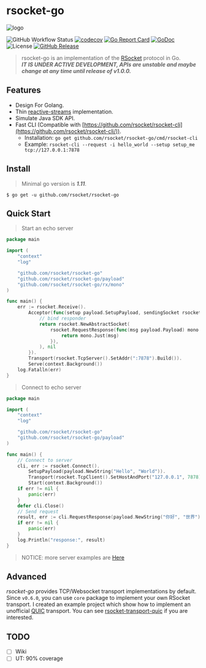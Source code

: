 # rsocket-go
![logo](./logo.jpg)

![GitHub Workflow Status](https://github.com/rsocket/rsocket-go/workflows/Go/badge.svg)
[![codecov](https://codecov.io/gh/rsocket/rsocket-go/branch/master/graph/badge.svg)](https://codecov.io/gh/rsocket/rsocket-go)
[![Go Report Card](https://goreportcard.com/badge/github.com/rsocket/rsocket-go)](https://goreportcard.com/report/github.com/rsocket/rsocket-go)
[![GoDoc](https://godoc.org/github.com/rsocket/rsocket-go?status.svg)](https://godoc.org/github.com/rsocket/rsocket-go)
![License](https://img.shields.io/github/license/rsocket/rsocket-go.svg)
[![GitHub Release](https://img.shields.io/github/release-pre/rsocket/rsocket-go.svg)](https://github.com/rsocket/rsocket-go/releases)

> rsocket-go is an implementation of the [RSocket](http://rsocket.io/) protocol in Go.
<br>***IT IS UNDER ACTIVE DEVELOPMENT, APIs are unstable and maybe change at any time until release of v1.0.0.***

## Features
 - Design For Golang.
 - Thin [reactive-streams](http://www.reactive-streams.org/) implementation.
 - Simulate Java SDK API.
 - Fast CLI (Compatible with [https://github.com/rsocket/rsocket-cli](https://github.com/rsocket/rsocket-cli/)).
   - Installation: `go get github.com/rsocket/rsocket-go/cmd/rsocket-cli`
   - Example: `rsocket-cli --request -i hello_world --setup setup_me tcp://127.0.0.1:7878`

## Install

> Minimal go version is ***1.11***.

```shell
$ go get -u github.com/rsocket/rsocket-go
```

## Quick Start

> Start an echo server

```go
package main

import (
	"context"
	"log"

	"github.com/rsocket/rsocket-go"
	"github.com/rsocket/rsocket-go/payload"
	"github.com/rsocket/rsocket-go/rx/mono"
)

func main() {
	err := rsocket.Receive().
		Acceptor(func(setup payload.SetupPayload, sendingSocket rsocket.CloseableRSocket) (rsocket.RSocket, error) {
			// bind responder
			return rsocket.NewAbstractSocket(
				rsocket.RequestResponse(func(msg payload.Payload) mono.Mono {
					return mono.Just(msg)
				}),
			), nil
		}).
		Transport(rsocket.TcpServer().SetAddr(":7878").Build()).
		Serve(context.Background())
	log.Fatalln(err)
}

```

> Connect to echo server

```go
package main

import (
	"context"
	"log"

	"github.com/rsocket/rsocket-go"
	"github.com/rsocket/rsocket-go/payload"
)

func main() {
	// Connect to server
	cli, err := rsocket.Connect().
		SetupPayload(payload.NewString("Hello", "World")).
		Transport(rsocket.TcpClient().SetHostAndPort("127.0.0.1", 7878).Build()).
		Start(context.Background())
	if err != nil {
		panic(err)
	}
	defer cli.Close()
	// Send request
	result, err := cli.RequestResponse(payload.NewString("你好", "世界")).Block(context.Background())
	if err != nil {
		panic(err)
	}
	log.Println("response:", result)
}
```

> NOTICE: more server examples are [Here](examples/echo/echo.go)

## Advanced

*rsocket-go* provides TCP/Websocket transport implementations by default. Since `v0.6.0`, you can use `core` package to implement your own RSocket transport.
I created an example project which show how to implement an unofficial [QUIC](https://en.wikipedia.org/wiki/QUIC) transport.
You can see [rsocket-transport-quic](https://github.com/jjeffcaii/rsocket-transport-quic) if you are interested.

## TODO

- [ ] Wiki
- [ ] UT: 90% coverage
